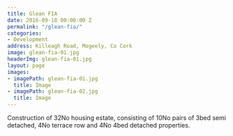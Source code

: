 ```yaml
---
title: Glean FIA
date: 2016-09-18 00:00:00 Z
permalink: "/glean-fia/"
categories:
- Development
address: Killeagh Road, Mogeely, Co Cork
image: glean-fia-01.jpg
headerImg: glean-fia-01.jpg
layout: page
images:
- imagePath: glean-fia-01.jpg
  title: Image
- imagePath: glean-fia-02.jpg
  title: Image
---
```


Construction of  32No housing estate, consisting of 10No pairs of 3bed semi detached, 4No terrace row and 4No 4bed detached properties.

